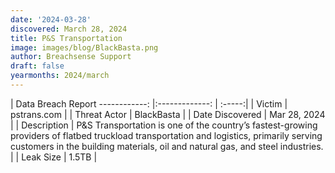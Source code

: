 ```yaml
---
date: '2024-03-28'
discovered: March 28, 2024
title: P&S Transportation
image: images/blog/BlackBasta.png
author: Breachsense Support
draft: false
yearmonths: 2024/march
---
```



| Data Breach Report
------------:     |:-------------:    | :-----:|
| Victim      | pstrans.com      | 
| Threat Actor      | BlackBasta      | 
| Date Discovered      | Mar 28, 2024      | 
| Description      | P&S Transportation is one of the country’s fastest-growing providers of flatbed truckload transportation and logistics, primarily serving customers in the building materials, oil and natural gas, and steel industries.      | 
| Leak Size      | 1.5TB      | 

